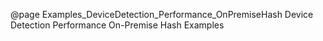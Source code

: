 @page Examples_DeviceDetection_Performance_OnPremiseHash Device Detection Performance On-Premise Hash Examples
